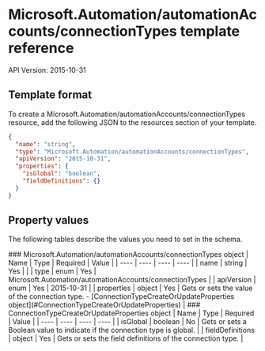 # Microsoft.Automation/automationAccounts/connectionTypes template reference
API Version: 2015-10-31
## Template format

To create a Microsoft.Automation/automationAccounts/connectionTypes resource, add the following JSON to the resources section of your template.

```json
{
  "name": "string",
  "type": "Microsoft.Automation/automationAccounts/connectionTypes",
  "apiVersion": "2015-10-31",
  "properties": {
    "isGlobal": "boolean",
    "fieldDefinitions": {}
  }
}
```
## Property values

The following tables describe the values you need to set in the schema.

<a id="Microsoft.Automation/automationAccounts/connectionTypes" />
### Microsoft.Automation/automationAccounts/connectionTypes object
|  Name | Type | Required | Value |
|  ---- | ---- | ---- | ---- |
|  name | string | Yes |  |
|  type | enum | Yes | Microsoft.Automation/automationAccounts/connectionTypes |
|  apiVersion | enum | Yes | 2015-10-31 |
|  properties | object | Yes | Gets or sets the value of the connection type. - [ConnectionTypeCreateOrUpdateProperties object](#ConnectionTypeCreateOrUpdateProperties) |


<a id="ConnectionTypeCreateOrUpdateProperties" />
### ConnectionTypeCreateOrUpdateProperties object
|  Name | Type | Required | Value |
|  ---- | ---- | ---- | ---- |
|  isGlobal | boolean | No | Gets or sets a Boolean value to indicate if the connection type is global. |
|  fieldDefinitions | object | Yes | Gets or sets the field definitions of the connection type. |

